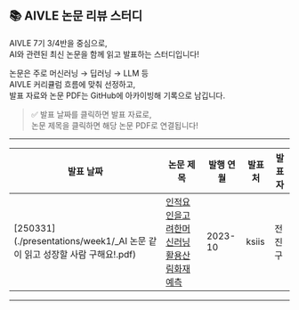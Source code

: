 ## 📚 AIVLE 논문 리뷰 스터디

AIVLE 7기 3/4반을 중심으로,  
AI와 관련된 최신 논문을 함께 읽고 발표하는 스터디입니다!

논문은 주로 머신러닝 → 딥러닝 → LLM 등  
AIVLE 커리큘럼 흐름에 맞춰 선정하고,  
발표 자료와 논문 PDF는 GitHub에 아카이빙해 기록으로 남깁니다.

> ✅ 발표 날짜를 클릭하면 발표 자료로,  
> 논문 제목을 클릭하면 해당 논문 PDF로 연결됩니다!

---

| 발표 날짜 | 논문 제목 | 발행 연월 | 발표처 | 발표자 |
|-----------|------------|-----------|--------|--------|
| [250331](./presentations/week1/_AI 논문 같이 읽고 성장할 사람 구해요!.pdf) | [인적요인을고려한머신러닝활용산림화재예측](./papers/week1/인적요인을고려한머신러닝활용산림화재예측.pdf) | 2023-10 | ksiis | 전진구 |

---

